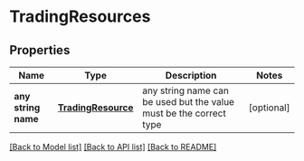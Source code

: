 # TradingResources


## Properties
Name | Type | Description | Notes
------------ | ------------- | ------------- | -------------
**any string name** | [**TradingResource**](TradingResource.md) | any string name can be used but the value must be the correct type | [optional]

[[Back to Model list]](../README.md#documentation-for-models) [[Back to API list]](../README.md#documentation-for-api-endpoints) [[Back to README]](../README.md)


